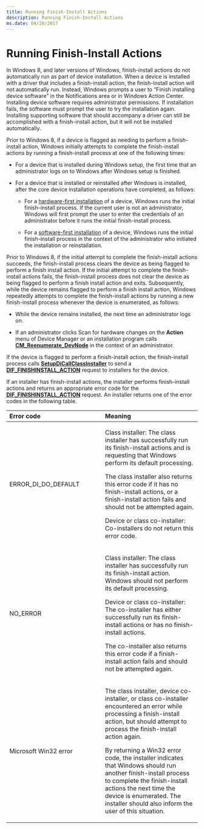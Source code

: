 ```yaml
---
title: Running Finish-Install Actions
description: Running Finish-Install Actions
ms.date: 04/20/2017
---
```


# Running Finish-Install Actions


In Windows 8, and later versions of Windows, finish-install actions do not automatically run as part of device installation. When a device is installed with a driver that includes a finish-install action, the finish-install action will not automatically run. Instead, Windows prompts a user to “Finish installing device software” in the Notifications area or in Windows Action Center. Installing device software requires administrator permissions. If installation fails, the software must prompt the user to try the installation again. Installing supporting software that should accompany a driver can still be accomplished with a finish-install action, but it will not be installed automatically.

Prior to Windows 8, if a device is flagged as needing to perform a finish-install action, Windows initially attempts to complete the finish-install actions by running a finish-install process at one of the following times:

-   For a device that is installed during Windows setup, the first time that an administrator logs on to Windows after Windows setup is finished.

-   For a device that is installed or reinstalled after Windows is installed, after the core device installation operations have completed, as follows:
    -   For a [hardware-first installation](hardware-first-installation.md) of a device, Windows runs the initial finish-install process. If the current user is not an administrator, Windows will first prompt the user to enter the credentials of an administrator before it runs the initial finish-install process.

    -   For a [software-first installation](software-first-installation.md) of a device, Windows runs the initial finish-install process in the context of the administrator who initiated the installation or reinstallation.

Prior to Windows 8, if the initial attempt to complete the finish-install actions succeeds, the finish-install process clears the device as being flagged to perform a finish install action. If the initial attempt to complete the finish-install actions fails, the finish-install process does not clear the device as being flagged to perform a finish install action and exits. Subsequently, while the device remains flagged to perform a finish install action, Windows repeatedly attempts to complete the finish-install actions by running a new finish-install process whenever the device is enumerated, as follows:

-   While the device remains installed, the next time an administrator logs on.

-   If an administrator clicks Scan for hardware changes on the **Action** menu of Device Manager or an installation program calls [**CM_Reenumerate_DevNode**](/windows/win32/api/cfgmgr32/nf-cfgmgr32-cm_reenumerate_devnode) in the context of an administrator.

If the device is flagged to perform a finish-install action, the finish-install process calls [**SetupDiCallClassInstaller**](/windows/win32/api/setupapi/nf-setupapi-setupdicallclassinstaller) to send a [**DIF_FINISHINSTALL_ACTION**](./dif-finishinstall-action.md) request to installers for the device.

If an installer has finish-install actions, the installer performs finish-install actions and returns an appropriate error code for the [**DIF_FINISHINSTALL_ACTION**](./dif-finishinstall-action.md) request. An installer returns one of the error codes in the following table.

<table>
<colgroup>
<col width="50%" />
<col width="50%" />
</colgroup>
<thead>
<tr class="header">
<th align="left">Error code</th>
<th align="left">Meaning</th>
</tr>
</thead>
<tbody>
<tr class="odd">
<td align="left"><p>ERROR_DI_DO_DEFAULT</p></td>
<td align="left"><p>Class installer: The class installer has successfully run its finish-install actions and is requesting that Windows perform its default processing.</p>
<p>The class installer also returns this error code if it has no finish-install actions, or a finish-install action fails and should not be attempted again.</p>
<p>Device or class co-installer: Co-installers do not return this error code.</p></td>
</tr>
<tr class="even">
<td align="left"><p>NO_ERROR</p></td>
<td align="left"><p>Class installer: The class installer has successfully run its finish-install action. Windows should not perform its default processing.</p>
<p>Device or class co-installer: The co-installer has either successfully run its finish-install actions or has no finish-install actions.</p>
<p>The co-installer also returns this error code if a finish-install action fails and should not be attempted again.</p></td>
</tr>
<tr class="odd">
<td align="left"><p>Microsoft Win32 error</p></td>
<td align="left"><p>The class installer, device co-installer, or class co-installer encountered an error while processing a finish-install action, but should attempt to process the finish-install action again.</p>
<p>By returning a Win32 error code, the installer indicates that Windows should run another finish-install process to complete the finish-install actions the next time the device is enumerated. The installer should also inform the user of this situation.</p></td>
</tr>
</tbody>
</table>

 

 

